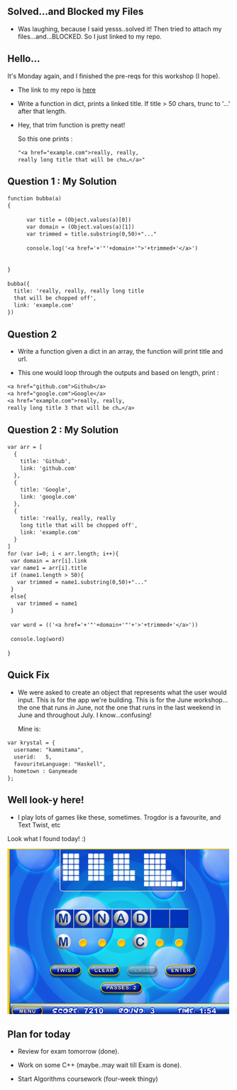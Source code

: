 ## Solved...and Blocked my Files

- Was laughing, because I said yesss..solved it! Then tried to attach
  my files...and...BLOCKED. So I just linked to my repo.

## Hello...

It's Monday again, and I finished the pre-reqs for this workshop (I hope).

- The link to my repo is [here](https://github.com/kammitama5/Coding_Product_prereq)


- Write a function in dict,
  prints a linked title. 
  If title > 50 chars, 
  trunc to '...' after that length.
  
- Hey, that trim function is pretty neat!
  
  So this one prints : 
  
  ```
  "<a href="example.com">really, really, 
  really long title that will be cho…</a>"
  ```
  
## Question 1 : My Solution

```
function bubba(a)
{
    
      var title = (Object.values(a)[0])
      var domain = (Object.values(a)[1])
      var trimmed = title.substring(0,50)+"..."
      
      console.log('<a href='+'"'+domain+'">'+trimmed+'</a>')
  
  
}

bubba({
  title: 'really, really, really long title
  that will be chopped off',
  link: 'example.com'
})
```

## Question 2 

- Write a function given a dict in an array, 
  the function will print title and url.
  
- This one would loop through the outputs
  and based on length, print :

```
<a href="github.com">Github</a>
<a href="google.com">Google</a>
<a href="example.com">really, really,
really long title 3 that will be ch…</a>
```

## Question 2 : My Solution

```
var arr = [
  {
    title: 'Github',
    link: 'github.com'
  },
  {
    title: 'Google',
    link: 'google.com'
  },
  {
    title: 'really, really, really
    long title that will be chopped off',
    link: 'example.com'
  }
]
for (var i=0; i < arr.length; i++){
 var domain = arr[i].link
 var name1 = arr[i].title
 if (name1.length > 50){
   var trimmed = name1.substring(0,50)+"..."
 }
 else{
   var trimmed = name1
 }
 
 var word = (('<a href='+'"'+domain+'"'+'>'+trimmed+'</a>'))
 
 console.log(word)
  
}

```

## Quick Fix

- We were asked to create an object
  that represents what the user would input.
  This is for the app we're building.
  This is for the June workshop...
  the one that runs *in* June, 
  not the one that runs in the last weekend
  in June and throughout July. 
  I know...confusing!
  
  Mine is: 
  
```
var krystal = {
  username: "kammitama",
  userid:   5,
  favouriteLanguage: "Haskell",
  hometown : Ganymeade
};
```

## Well look-y here!

- I play lots of games like these, sometimes. 
  Trogdor is a favourite, and Text Twist, etc
  
Look what I found today! :)

<img src="/images/mo_monad.png" width="500">

## Plan for today

- Review for exam tomorrow (done).

- Work on some C++ (maybe..may wait till Exam is done).

- Start Algorithms coursework (four-week thingy)
